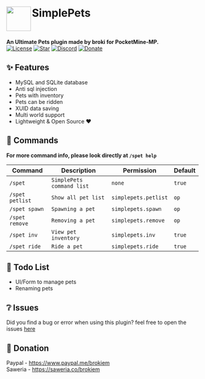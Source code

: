 <h1>SimplePets<img src="https://github.com/brokiem/SimplePets/blob/master/assets/logo-min.png" height="64" width="64" align="left" alt=""></h1><br>

<b>An Ultimate Pets plugin made by broki for PocketMine-MP.</b><br>
[![License](https://img.shields.io/github/license/brokiem/SimplePets)](https://github.com/brokiem/SimplePets)
[![Star](https://img.shields.io/github/stars/brokiem/SimplePets)](https://github.com/brokiem/SimplePets/stargazers)
[![Discord](https://img.shields.io/discord/830063409000087612?color=7389D8&label=discord)](https://discord.com/invite/jy6abSrjhQ)
[![Donate](https://img.shields.io/badge/Donate-PayPal-green.svg)](https://www.paypal.me/brokiem)

## ✨ Features

- MySQL and SQLite database
- Anti sql injection
- Pets with inventory
- Pets can be ridden
- XUID data saving
- Multi world support
- Lightweight & Open Source ❤

## 💬 Commands

<b>For more command info, please look directly at ```/spet help```</b><br>

| Command | Description | Permission | Default |
| --- | --- | --- | --- |
| ```/spet``` | ```SimplePets command list``` | ```none``` | ```true``` |
| ```/spet petlist``` | ```Show all pet list``` | ```simplepets.petlist``` | ```op``` |
| ```/spet spawn``` | ```Spawning a pet``` | ```simplepets.spawn``` | ```op``` |
| ```/spet remove``` | ```Removing a pet``` | ```simplepets.remove``` | ```op``` |
| ```/spet inv``` | ```View pet inventory``` | ```simplepets.inv``` | ```true``` |
| ```/spet ride``` | ```Ride a pet``` | ```simplepets.ride``` | ```true``` |

## 📝 Todo List

- UI/Form to manage pets
- Renaming pets

## ❔ Issues

Did you find a bug or error when using this plugin? feel free to open the
issues [here](https://github.com/brokiem/SimplePets/issues/new)

## 👑 Donation

Paypal - https://www.paypal.me/brokiem <br>
Saweria - https://saweria.co/brokiem
